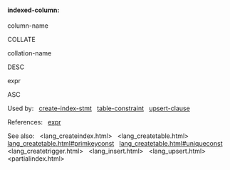 #### indexed\-column:







column\-name



COLLATE



collation\-name





DESC








expr









ASC








Used by:   [create\-index\-stmt](#create-index-stmt)   [table\-constraint](#table-constraint)   [upsert\-clause](#upsert-clause)  

References:   [expr](#expr)  

See also:   <lang_createindex.html>   <lang_createtable.html>   [lang\_createtable.html\#primkeyconst](lang_createtable.html#primkeyconst)   [lang\_createtable.html\#uniqueconst](lang_createtable.html#uniqueconst)   <lang_createtrigger.html>   <lang_insert.html>   <lang_upsert.html>   <partialindex.html>

